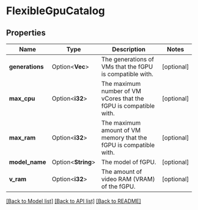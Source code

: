 # FlexibleGpuCatalog

## Properties

Name | Type | Description | Notes
------------ | ------------- | ------------- | -------------
**generations** | Option<**Vec<String>**> | The generations of VMs that the fGPU is compatible with. | [optional]
**max_cpu** | Option<**i32**> | The maximum number of VM vCores that the fGPU is compatible with. | [optional]
**max_ram** | Option<**i32**> | The maximum amount of VM memory that the fGPU is compatible with. | [optional]
**model_name** | Option<**String**> | The model of fGPU. | [optional]
**v_ram** | Option<**i32**> | The amount of video RAM (VRAM) of the fGPU. | [optional]

[[Back to Model list]](../README.md#documentation-for-models) [[Back to API list]](../README.md#documentation-for-api-endpoints) [[Back to README]](../README.md)



